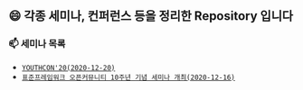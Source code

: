 ## :smile: 각종 세미나, 컨퍼런스 등을 정리한 Repository 입니다


### 📫 세미나 목록
  - [`YOUTHCON'20(2020-12-20)`]
  - [`표준프레임워크 오픈커뮤니티 10주년 기념 세미나 개최(2020-12-16)`]
  
  
  
  




[`YOUTHCON'20(2020-12-20)`]: https://www.notion.so/YOUTHCON-20-b8a935551bf7453e93394d03f00e9840
[`표준프레임워크 오픈커뮤니티 10주년 기념 세미나 개최(2020-12-16)`]: https://open.egovframe.org/oc/support/noticeItem.do?nttId=19936
